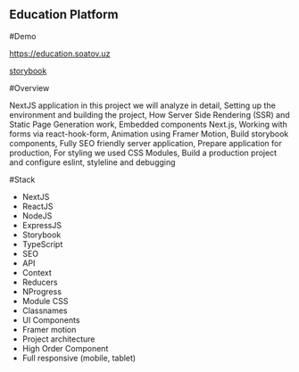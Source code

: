 ## Education Platform

#Demo

https://education.soatov.uz

[storybook](https://666181b1e332c6280f648a1c-vyajcuamwx.chromatic.com/)

#Overview

NextJS application in this project we will analyze in detail, Setting up the environment and building the project, How Server Side Rendering (SSR) and Static Page Generation work, Embedded components Next.js, Working with forms via react-hook-form, Animation using Framer Motion, Build storybook components, Fully SEO friendly server application, Prepare application for production, For styling we used CSS Modules, Build a production project and configure eslint, styleline and debugging

#Stack

- NextJS
- ReactJS
- NodeJS
- ExpressJS
- Storybook
- TypeScript
- SEO
- API
- Context
- Reducers
- NProgress
- Module CSS
- Classnames
- UI Components
- Framer motion
- Project architecture
- High Order Component
- Full responsive (mobile, tablet)
